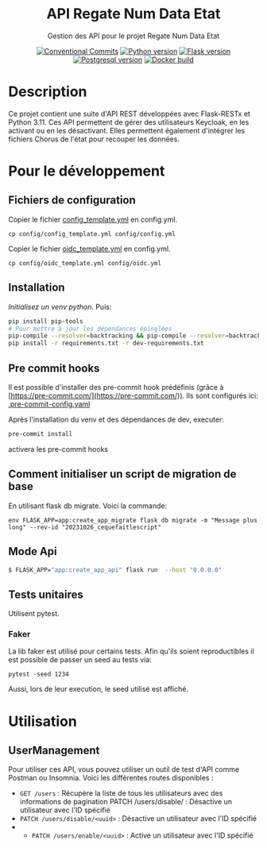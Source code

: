 <h1 align="center" style="border-bottom: none">
    <div>
        API Regate Num Data Etat
    </div>
</h1>

<p align="center">
    Gestion des API pour le projet Regate Num Data Etat<br/>
</p>

<div align="center">
 
[![Conventional Commits](https://img.shields.io/badge/Conventional%20Commits-1.0.0-green.svg)](https://conventionalcommits.org)
[![Python version](https://img.shields.io/badge/python-3.11.0-blue)](https://www.python.org/downloads/release/python-3110/)
[![Flask version](https://img.shields.io/badge/Flask-2.1.3-blue)](https://flask.palletsprojects.com/en/2.1.x/)
[![Postgresql version](https://img.shields.io/badge/Postgresql-informational)](https://www.postgresql.org/)
[![Docker build](https://img.shields.io/badge/docker-automated-informational)](https://docs.docker.com/compose/)

</div>


# Description

Ce projet contient une suite d'API REST développées avec Flask-RESTx et Python 3.11. 
Ces API permettent de gérer des utilisateurs Keycloak, en les activant ou en les désactivant. 
Elles permettent également d'intégrer les fichiers Chorus de l'état pour recouper les données.

# Pour le développement

## Fichiers de configuration

Copier le fichier [config_template.yml](./config/config_template.yml) en config.yml.
```
cp config/config_template.yml config/config.yml
```

Copier le fichier [oidc_template.yml](./config/oidc_template.yml) en config.yml.
```
cp config/oidc_template.yml config/oidc.yml
```


## Installation

*Initialisez un venv python*. Puis:

```bash
pip install pip-tools
# Pour mettre à jour les dépendances épinglées
pip-compile --resolver=backtracking && pip-compile --resolver=backtracking dev-requirements.in
pip install -r requirements.txt -r dev-requirements.txt
```

## Pre commit hooks

Il est possible d'installer des pre-commit hook prédéfinis (grâce à [https://pre-commit.com/](https://pre-commit.com/)).
Ils sont configurés ici: [.pre-commit-config.yaml](./.pre-commit-config.yaml)

Après l'installation du venv et des dépendances de dev, executer:

```bash
pre-commit install
```

activera les pre-commit hooks

## Comment initialiser un script de migration de base

En utilisant flask db migrate. Voici la commande:

```
env FLASK_APP=app:create_app_migrate flask db migrate -m "Message plus long" --rev-id "20231026_cequefaitlescript"
```

## Mode Api

```bash
$ FLASK_APP="app:create_app_api" flask run  --host "0.0.0.0"
```

## Tests unitaires

Utilisent pytest.

### Faker

La lib faker est utilisé pour certains tests. Afin qu'ils soient reproductibles il est possible de passer un seed au tests via:

`pytest -seed 1234`

Aussi, lors de leur execution, le seed utilisé est affiché.


# Utilisation

## UserManagement

Pour utiliser ces API, vous pouvez utiliser un outil de test d'API comme Postman ou Insomnia. Voici les différentes routes disponibles :

* `GET /users` : Récupère la liste de tous les utilisateurs avec des informations de pagination
PATCH /users/disable/<uuid> : Désactive un utilisateur avec l'ID spécifié
* `PATCH /users/disable/<uuid>` : Désactive un utilisateur avec l'ID spécifié
* * `PATCH /users/enable/<uuid>` : Active un utilisateur avec l'ID spécifié

